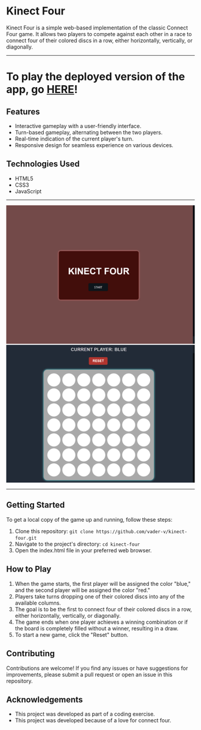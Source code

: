 # Kinect Four

Kinect Four is a simple web-based implementation of the classic Connect Four game. It allows two players to compete against each other in a race to connect four of their colored discs in a row, either horizontally, vertically, or diagonally.

---
# To play the deployed version of the app, go [HERE]()!

## Features

- Interactive gameplay with a user-friendly interface.
- Turn-based gameplay, alternating between the two players.
- Real-time indication of the current player's turn.
- Responsive design for seamless experience on various devices.

## Technologies Used

- HTML5
- CSS3
- JavaScript

---
![Alt text](assets/images/startpage.png)
![Alt text](assets/images/gameboard.png)

---
## Getting Started


To get a local copy of the game up and running, follow these steps:

1. Clone this repository: `git clone https://github.com/vader-v/kinect-four.git`
2. Navigate to the project's directory: `cd kinect-four`
3. Open the index.html file in your preferred web browser.

## How to Play

1. When the game starts, the first player will be assigned the color "blue," and the second player will be assigned the color "red."
2. Players take turns dropping one of their colored discs into any of the available columns.
3. The goal is to be the first to connect four of their colored discs in a row, either horizontally, vertically, or diagonally.
4. The game ends when one player achieves a winning combination or if the board is completely filled without a winner, resulting in a draw.
5. To start a new game, click the "Reset" button.

## Contributing

Contributions are welcome! If you find any issues or have suggestions for improvements, please submit a pull request or open an issue in this repository.

## Acknowledgements

- This project was developed as part of a coding exercise.
- This project was developed because of a love for connect four.